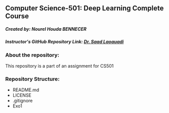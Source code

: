 ## Computer Science-501: Deep Learning Complete Course
##### Created by: Nourel Houda BENNECER
##### Instructor's GitHub Repository Link: [Dr. Saad Laoauadi](https://github.com/dr-saad-la/CS501-Deep-Learning-Complete-Course)
### About the repository:
This repository is a part of an assignment for CS501
### Repository Structure:
- README.md
- LICENSE
- .gitignore
- Exo1
